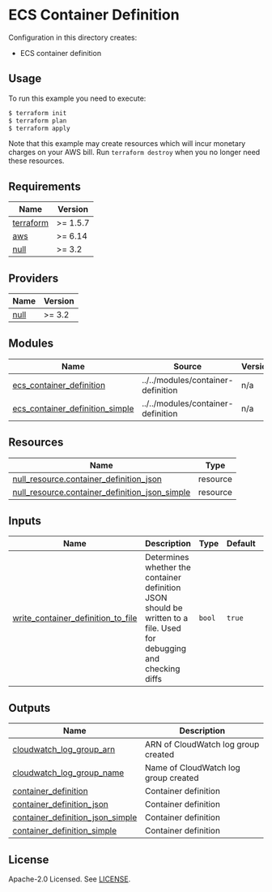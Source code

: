 # ECS Container Definition

Configuration in this directory creates:

- ECS container definition

## Usage

To run this example you need to execute:

```bash
$ terraform init
$ terraform plan
$ terraform apply
```

Note that this example may create resources which will incur monetary charges on your AWS bill. Run `terraform destroy` when you no longer need these resources.

<!-- BEGIN_TF_DOCS -->
## Requirements

| Name | Version |
|------|---------|
| <a name="requirement_terraform"></a> [terraform](#requirement\_terraform) | >= 1.5.7 |
| <a name="requirement_aws"></a> [aws](#requirement\_aws) | >= 6.14 |
| <a name="requirement_null"></a> [null](#requirement\_null) | >= 3.2 |

## Providers

| Name | Version |
|------|---------|
| <a name="provider_null"></a> [null](#provider\_null) | >= 3.2 |

## Modules

| Name | Source | Version |
|------|--------|---------|
| <a name="module_ecs_container_definition"></a> [ecs\_container\_definition](#module\_ecs\_container\_definition) | ../../modules/container-definition | n/a |
| <a name="module_ecs_container_definition_simple"></a> [ecs\_container\_definition\_simple](#module\_ecs\_container\_definition\_simple) | ../../modules/container-definition | n/a |

## Resources

| Name | Type |
|------|------|
| [null_resource.container_definition_json](https://registry.terraform.io/providers/hashicorp/null/latest/docs/resources/resource) | resource |
| [null_resource.container_definition_json_simple](https://registry.terraform.io/providers/hashicorp/null/latest/docs/resources/resource) | resource |

## Inputs

| Name | Description | Type | Default | Required |
|------|-------------|------|---------|:--------:|
| <a name="input_write_container_definition_to_file"></a> [write\_container\_definition\_to\_file](#input\_write\_container\_definition\_to\_file) | Determines whether the container definition JSON should be written to a file. Used for debugging and checking diffs | `bool` | `true` | no |

## Outputs

| Name | Description |
|------|-------------|
| <a name="output_cloudwatch_log_group_arn"></a> [cloudwatch\_log\_group\_arn](#output\_cloudwatch\_log\_group\_arn) | ARN of CloudWatch log group created |
| <a name="output_cloudwatch_log_group_name"></a> [cloudwatch\_log\_group\_name](#output\_cloudwatch\_log\_group\_name) | Name of CloudWatch log group created |
| <a name="output_container_definition"></a> [container\_definition](#output\_container\_definition) | Container definition |
| <a name="output_container_definition_json"></a> [container\_definition\_json](#output\_container\_definition\_json) | Container definition |
| <a name="output_container_definition_json_simple"></a> [container\_definition\_json\_simple](#output\_container\_definition\_json\_simple) | Container definition |
| <a name="output_container_definition_simple"></a> [container\_definition\_simple](#output\_container\_definition\_simple) | Container definition |
<!-- END_TF_DOCS -->

## License

Apache-2.0 Licensed. See [LICENSE](https://github.com/terraform-aws-modules/terraform-aws-ecs/blob/master/LICENSE).
